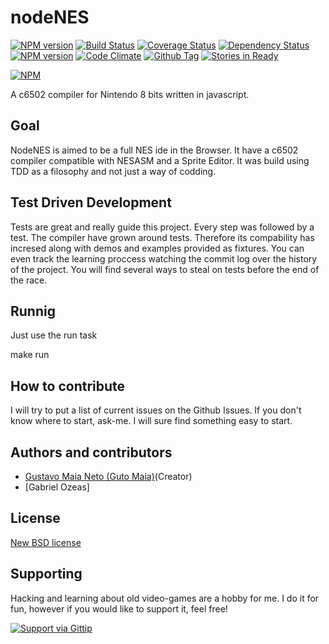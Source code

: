 # nodeNES

[![NPM version](http://img.shields.io/npm/v/nodeNES.svg)](https://www.npmjs.org/package/nodeNES)
[![Build Status](http://img.shields.io/travis/gutomaia/nodeNES.svg)](http://travis-ci.org/gutomaia/nodeNES)
[![Coverage Status](http://img.shields.io/coveralls/gutomaia/nodeNES/master.svg)](https://coveralls.io/r/gutomaia/nodeNES?branch=master)
[![Dependency Status](http://img.shields.io/gemnasium/gutomaia/nodeNES.svg)](https://gemnasium.com/gutomaia/nodeNES)
[![NPM version](http://img.shields.io/npm/dm/nodeNES.svg)](https://www.npmjs.org/package/nodeNES)
[![Code Climate](http://img.shields.io/codeclimate/github/gutomaia/nodeNES.svg)](https://codeclimate.com/github/gutomaia/nodeNES)
[![Github Tag](http://img.shields.io/github/tag/gutomaia/nodeNES.svg)](https://github.com/gutomaia/nodeNES/tags)
[![Stories in Ready](https://badge.waffle.io/gutomaia/nodenes.png?label=ready&title=Ready)](https://waffle.io/gutomaia/nodenes)

[![NPM](https://nodei.co/npm/nodeNES.png?downloads=true)](https://nodei.co/npm/gutomaia/) 



A c6502 compiler for Nintendo 8 bits written in javascript.

## Goal

NodeNES is aimed to be a full NES ide in the Browser. It have a c6502 compiler compatible with NESASM and a Sprite Editor. It was build using TDD as a filosophy and not just a way of codding.

## Test Driven Development

Tests are great and really guide this project. Every step was followed by a test. The compiler have grown around tests. Therefore its compability has incresed along with demos and examples provided as fixtures. You can even track the learning proccess watching the commit log over the history of the project. You will find several ways to steal on tests before the end of the race.

## Runnig

Just use the run task

make run


## How to contribute

I will try to put a list of current issues on the Github Issues. If you don't know where to start, ask-me. I will sure find something easy to start.

## Authors and contributors
* [Gustavo Maia Neto (Guto Maia)](http://gutomaia.net)(Creator)
* [Gabriel Ozeas]

## License
[New BSD license](http://www.opensource.org/licenses/bsd-license.php)

## Supporting

Hacking and learning about old video-games are a hobby for me. I do it for fun, however if you would like to support it, feel free!

[![Support via Gittip](https://rawgithub.com/twolfson/gittip-badge/0.2.0/dist/gittip.png)](https://www.gittip.com/gutomaia/)
